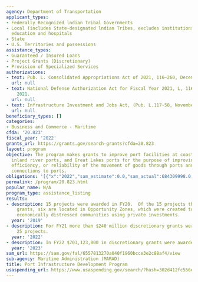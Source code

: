 ```yaml
---
agency: Department of Transportation
applicant_types:
- Federally Recognized lndian Tribal Governments
- Local (includes State-designated lndian Tribes, excludes institutions of higher
  education and hospitals
- State
- U.S. Territories and possessions
assistance_types:
- Guaranteed / Insured Loans
- Project Grants (Discretionary)
- Provision of Specialized Services
authorizations:
- text: Pub. L. Consolidated Appropriations Act of 2021, 116–260, December 27,2020.
  url: null
- text: National Defense Authorization Act for Fiscal Year 2021, L, 116-283 Jan 1,
    2021.
  url: null
- text: Infrastructure Investment and Jobs Act, (Pub. L.117-58, November 15, 2021).
  url: null
beneficiary_types: []
categories:
- Business and Commerce - Maritime
cfda: '20.823'
fiscal_year: '2022'
grants_url: https://grants.gov/search-grants?cfda=20.823
layout: program
objective: The program makes grants to improve port facilities at coastal seaports,
  inland river ports, and Great Lakes ports for the purpose of improving the safety,
  efficiency, or reliability of the movement of goods through ports and intermodal
  connections to ports.
obligations: '[{"x":"2022","sam_estimate":0.0,"sam_actual":684309998.0,"usa_spending_actual":195797993.0},{"x":"2023","sam_estimate":662203512.0,"sam_actual":0.0,"usa_spending_actual":110766444.77},{"x":"2024","sam_estimate":0.0,"sam_actual":0.0,"usa_spending_actual":407853134.23}]'
permalink: /program/20.823.html
popular_name: N/A
program_type: assistance_listing
results:
- description: 15 projects were awarded in FY20.  Of the 15 projects that were awarded
    grants, six are located in Opportunity Zones, which were created to revitalize
    economically distressed communities using private investments.
  year: '2019'
- description: For FY21 more than $240 million discretionary grants were awarded for
    25 projects.
  year: '2022'
- description: In FY22 $703,123,800 in discretionary grants were awarded for 41 projects.
  year: '2023'
sam_url: https://sam.gov/fal/6557813270a040f1960bcce3e2c88af4/view
sub-agency: Maritime Administration (MARAD)
title: Port Infrastructure Development Program
usaspending_url: https://www.usaspending.gov/search/?hash=302d412fc556ecfaeeecb16d4c22fff0
---
```

